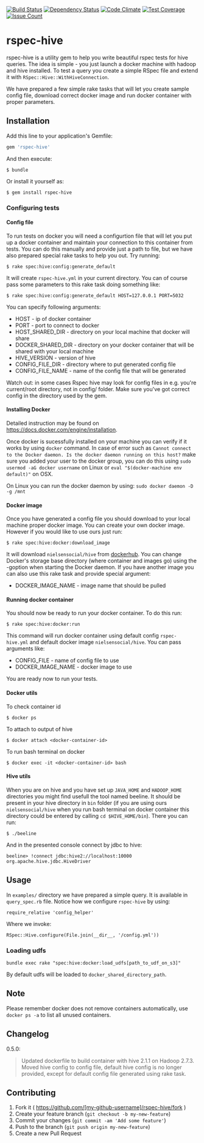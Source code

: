 [![Build Status](https://travis-ci.org/u2i/rspec-hive.svg?branch=master)](https://travis-ci.org/u2i/rspec-hive)
[![Dependency Status](https://gemnasium.com/u2i/rspec-hive.svg)](https://gemnasium.com/u2i/rspec-hive)
[![Code Climate](https://codeclimate.com/repos/567b03d7bd3f3b2512002248/badges/85abbc07acb75f664185/gpa.svg)](https://codeclimate.com/repos/567b03d7bd3f3b2512002248/feed)
[![Test Coverage](https://codeclimate.com/repos/567b03d7bd3f3b2512002248/badges/85abbc07acb75f664185/coverage.svg)](https://codeclimate.com/repos/567b03d7bd3f3b2512002248/coverage)
[![Issue Count](https://codeclimate.com/repos/567b03d7bd3f3b2512002248/badges/85abbc07acb75f664185/issue_count.svg)](https://codeclimate.com/repos/567b03d7bd3f3b2512002248/feed)

# rspec-hive

rspec-hive is a utility gem to help you write beautiful rspec tests for hive queries. The idea is simple - you just launch a docker machine with hadoop and hive installed. To test a query you create a simple RSpec file and extend it with `RSpec::Hive::WithHiveConnection`.

We have prepared a few simple rake tasks that will let you create sample config file, download correct docker image and run docker container with proper parameters.

## Installation

Add this line to your application's Gemfile:

```ruby
gem 'rspec-hive'
```

And then execute:

    $ bundle

Or install it yourself as:

    $ gem install rspec-hive

### Configuring tests

#### Config file

To run tests on docker you will need a configurtion file that will let you put up a docker container and maintain your connection to this container from tests. You can do this manually and provide just a path to file, but we have also prepared special rake tasks to help you out. Try running:

    $ rake spec:hive:config:generate_default

It will create `rspec-hive.yml` in your current directory. You can of course pass some parameters to this rake task doing something like:

    $ rake spec:hive:config:generate_default HOST=127.0.0.1 PORT=5032

You can specify following arguments:
* HOST - ip of docker container
* PORT - port to connect to docker
* HOST_SHARED_DIR - directory on your local machine that docker will share
* DOCKER_SHARED_DIR - directory on your docker container that will be shared with your local machine
* HIVE_VERSION - version of hive
* CONFIG_FILE_DIR - directory where to put generated config file
* CONFIG_FILE_NAME - name of the config file that will be generated

Watch out: in some cases Rspec hive may look for config files in e.g. you're current/root directory, not in config/ folder. Make sure you've got correct config in the directory used by the gem.

#### Installing Docker
Detailed instruction may be found on https://docs.docker.com/engine/installation.

Once docker is sucessfully installed on your machine you can verify if it works by using `docker` command.
In case of error such as `Cannot connect to the Docker daemon. Is the docker daemon running on this host?` make sure you added your user to the docker group, you can do this using `sudo usermod -aG docker username` on Linux or `eval "$(docker-machine env default)"` on OSX.

On Linux you can run the docker daemon by using:
`sudo docker daemon -D -g /mnt`

#### Docker image
Once you have generated a config file you should download to your local machine proper docker image. You can create your own docker image. However if you would like to use ours just run:

    $ rake spec:hive:docker:download_image

It will download `nielsensocial/hive` from [dockerhub](https://hub.docker.com/r/nielsensocial/hive/).
You can change Docker's storage base directory (where container and images go) using the -goption when starting the Docker daemon.
If you have another image you can also use this rake task and provide special argument:
* DOCKER_IMAGE_NAME - image name that should be pulled


#### Running docker container
You should now be ready to run your docker container. To do this run:

    $ rake spec:hive:docker:run

This command will run docker container using default config `rspec-hive.yml` and default docker image `nielsensocial/hive`. You can pass arguments like:
* CONFIG_FILE - name of config file to use
* DOCKER_IMAGE_NAME - docker image to use

You are ready now to run your tests.

#### Docker utils

To check container id

`$ docker ps`

To attach to output of hive

`$ docker attach <docker-container-id>`

To run bash terminal on docker

`$ docker exec -it <docker-container-id> bash`

#### Hive utils

When you are on hive and you have set up `JAVA_HOME` and `HADOOP_HOME` directories you might find usefull the tool named beeline. It should be present in your hive directory in `bin` folder (if you are using ours `nielsensocial/hive` when you run bash terminal on docker container this directory could be entered by calling `cd $HIVE_HOME/bin`). There you can run:

    $ ./beeline

And in the presented console connect by jdbc to hive:

    beeline> !connect jdbc:hive2://localhost:10000 org.apache.hive.jdbc.HiveDriver

## Usage

In `examples/` directory we have prepared a simple query. It is available in `query_spec.rb` file. Notice how we configure `rspec-hive` by using:

    require_relative 'config_helper'

Where we invoke:

    RSpec::Hive.configure(File.join(__dir__, '/config.yml'))

### Loading udfs

`bundle exec rake "spec:hive:docker:load_udfs[path_to_udf_on_s3]"`

By default udfs will be loaded to `docker_shared_directory_path`.


## Note

Please remember docker does not remove containers automatically, use `docker ps -a` to list all unused containers.

## Changelog

0.5.0: 
  > Updated dockerfile to build container with hive 2.1.1 on Hadoop 2.7.3.
  > Moved hive config to config file, default hive config is no longer provided, except for default config file generated using rake task.  

## Contributing

1. Fork it ( https://github.com/[my-github-username]/rspec-hive/fork )
2. Create your feature branch (`git checkout -b my-new-feature`)
3. Commit your changes (`git commit -am 'Add some feature'`)
4. Push to the branch (`git push origin my-new-feature`)
5. Create a new Pull Request
